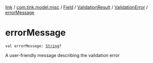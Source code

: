 [link](../../../../index.md) / [com.tink.model.misc](../../../index.md) / [Field](../../index.md) / [ValidationResult](../index.md) / [ValidationError](index.md) / [errorMessage](./error-message.md)

# errorMessage

`val errorMessage: `[`String`](https://kotlinlang.org/api/latest/jvm/stdlib/kotlin/-string/index.html)`?`

A user-friendly message describing the validation error

